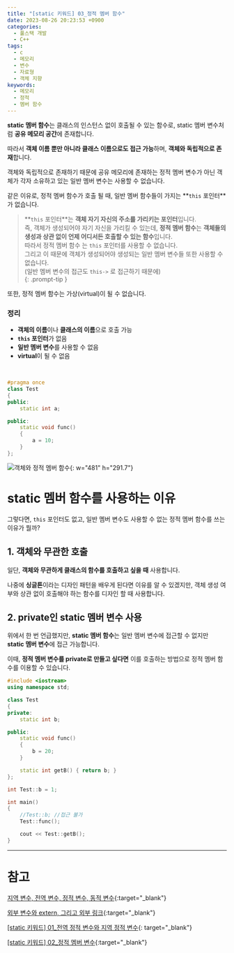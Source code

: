 ```yaml
---
title: "[static 키워드] 03_정적 멤버 함수"
date: 2023-08-26 20:23:53 +0900
categories:
  - 풀스택 개발
  - C++
tags:
  - c
  - 메모리
  - 변수
  - 자료형
  - 객체 지향
keywords:
  - 메모리
  - 정적
  - 멤버 함수
---
```


<span class="keyword">**static 멤버 함수**</span>는 <span class="font_highlight">클래스의 인스턴스 없이 호출될 수 있는 함수</span>로, static 멤버 변수처럼 **공유 메모리 공간**에 존재합니다. 

따라서 **객체 이름 뿐만 아니라 클래스 이름으로도 접근 가능**하며, <span class="important">**객체와 독립적으로 존재**</span>합니다.

객체와 독립적으로 존재하기 때문에 공유 메모리에 존재하는 정적 멤버 변수가 아닌 객체가 각자 소유하고 있는 일반 멤버 변수는 사용할 수 없습니다.

같은 이유로, 정적 멤버 함수가 호출 될 때, 일반 멤버 함수들이 가지는 **`this` <span class="important">포인터</span>**가 없습니다.


> **`this` <span class="important">포인터</span>**는 <span class="important">**객체 자기 자신의 주소를 가리키는 포인터**</span>입니다. <br>
> 즉, 객체가 생성되어야 자기 자신을 가리킬 수 있는데, **정적 멤버 함수**는 **객체들의 생성과 상관 없이 언제 어디서든 호출할 수 있는 함수**입니다. <br>
> 따라서 정적 멤버 함수 는 `this` 포인터를 사용할 수 없습니다. <br>
> 그리고 이 때문에 객체가 생성되어야 생성되는 일반 멤버 변수들 또한 사용할 수 없습니다. <br> (일반 멤버 변수의 접근도 `this->` 로 접근하기 때문에) <br>
{: .prompt-tip }

또한, 정적 멤버 함수는 가상(virtual)이 될 수 없습니다.

### 정리

- **객체의 이름**이나 **클래스의 이름**으로 호출 가능
- **`this` 포인터**가 없음
- **일반 멤버 변수**를 사용할 수 없음
- **virtual**이 될 수 없음

<br>

```cpp
#pragma once
class Test
{
public:
	static int a;

public:
	static void func()
	{
		a = 10;
	}
};
```

![객체와 정적 멤버 함수](https://i.postimg.cc/R0zrrZwq/정적_함수.png){: w="481" h="291.7"}


# static 멤버 함수를 사용하는 이유

그렇다면, `this` 포인터도 없고, 일반 멤버 변수도 사용할 수 없는 정적 멤버 함수를 쓰는 이유가 뭘까?

## 1. 객체와 무관한 호출

일단, **객체와 무관하게 클래스의 함수를 호출하고 싶을 때** 사용합니다.

나중에 **싱글톤**이라는 디자인 패턴을 배우게 된다면 이유를 알 수 있겠지만, 객체 생성 여부와 상관 없이 호출해야 하는 함수를 디자인 할 때 사용합니다.

## 2. private인 static 멤버 변수 사용

위에서 한 번 언급했지만, <span class="keyword">**static 멤버 함수**</span>는 일반 멤버 변수에 접근할 수 없지만 <span class="keyword">**static 멤버 변수**</span>에 접근 가능합니다.

이때, **정적 멤버 변수를 private로 만들고 싶다면** 이를 호출하는 방법으로 정적 멤버 함수를 이용할 수 있습니다.

```cpp
#include <iostream>
using namespace std;

class Test
{
private:
	static int b;

public:
	static void func()
	{
		b = 20;
	}

	static int getB() { return b; }
};

int Test::b = 1;

int main()
{
	//Test::b; //접근 불가
	Test::func();

	cout << Test::getB();
}
```

---

# 참고

[지역 변수, 전역 변수, 정적 변수, 동적 변수](/posts/%EC%A7%80%EC%97%AD-%EC%A0%84%EC%97%AD-%EC%A0%95%EC%A0%81-%EB%8F%99%EC%A0%81-%EB%B3%80%EC%88%98/){:target="_blank"}

[외부 변수와 extern, 그리고 외부 링크](/posts/%EC%99%B8%EB%B6%80-%EB%B3%80%EC%88%98%EC%99%80-extern-%EA%B7%B8%EB%A6%AC%EA%B3%A0-%EC%99%B8%EB%B6%80-%EB%A7%81%ED%81%AC/){:target="_blank"}

[[static 키워드] 01_전역 정적 변수와 지역 정적 변수](/posts/static-01-%EC%A0%84%EC%97%AD-%EC%A0%95%EC%A0%81-%EB%B3%80%EC%88%98%EC%99%80-%EC%A7%80%EC%97%AD-%EC%A0%95%EC%A0%81-%EB%B3%80%EC%88%98/){: target="_blank"}

[[static 키워드] 02_정적 멤버 변수](/posts/static-02-%EC%A0%95%EC%A0%81-%EB%A9%A4%EB%B2%84-%EB%B3%80%EC%88%98/){:target="_blank"}
